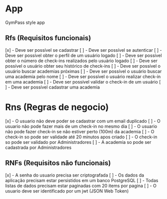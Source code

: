 # App

GymPass style app

## Rfs (Requisitos funcionais)

  [x] - Deve ser possível se cadastrar
  [ ] - Deve ser possível se autenticar
  [ ] - Deve ser possível obter o perfil de um usuário logado
  [ ] - Deve ser possível obter o número de check-ins realizados pelo usuário logado
  [ ] - Deve ser possível o usuário obter seu histórico de check-ins
  [ ] - Deve ser possível o usuário buscar academias próximas
  [ ] - Deve ser possível o usuário buscar uma academia pelo nome
  [ ] - Deve ser possível o usuário realizar check-in em uma academia
  [ ] - Deve ser possível validar o check-in de um usuário
  [ ] - Deve ser possível cadastrar uma academia  

# Rns (Regras de negocio)
  
  [x] - O usuario não deve poder se cadastrar com um email duplicado 
  [ ] - O usuario não pode fazer mais de um check-in no mesmo dia
  [ ] - O usuario não pode fazer check-in se não estiver perto (100m) da academia 
  [ ] - O check-in so pode ser validade até 20 minutos apos criado
  [ ] - O check-in so pode ser validado por Administradores
  [ ] - A academia so pode ser cadastrada por Administradores
  
## RNFs (Requisitos não funcionais)

  [x] - A senha do usuario precisa ser criptografada
  [ ] - Os dados da aplicação precisam estar persistidos em um banco PostgreSQL
  [ ] - Todas listas de dados precisam estar paginadas com 20 items por pagina
  [ ] - O usuario deve ser identificado por um jwt (JSON Web Token)